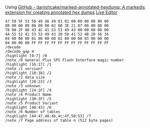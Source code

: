 Using [GitHub - danishcake/marked-annotated-hexdump: A markedjs extension for creating annotated hex dumps](https://github.com/danishcake/marked-annotated-hexdump)
[Live Editor](https://danishcake.github.io/marked-annotated-hexdump/marked/)
```annotated-hexdump
47 50 5F 53 50 49 46 49 01 01 00 00 00 00 00 00
00 00 00 00 00 00 00 02 00 3E 21 07 00 00 00 00
78 00 2F 00 43 4C 41 53 53 49 43 00 00 00 00 00
4A 55 52 41 53 53 49 43 20 50 41 52 4B 20 56 34
04 00 00 00 01 00 00 00 02 00 00 00 03 00 00 00
04 00 00 00 FF FF FF FF FF FF FF FF FF FF FF FF
/decode
/decode_gap 4
/highlight [0:7] /0
/note /0 General Plus SPI Flash Interface magic number
/highlight [16:17] /1
/note /1 version?
/highlight [18:1b] /2
/note /2 data size
/highlight [20:23] /3
/note /3 unknown
/highlight [24:2F] /4
/note /4 Product Name
/highlight [30:3F] /5
/note /5 Product Variant
/highlight [40:43] /6
/note /6 Number of tables
/highlight [44:47,48:4b,4c:4f,50:53] /7
/note /7 Page address of table n (512 byte pages)
```